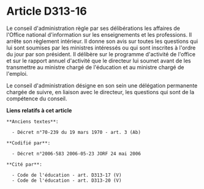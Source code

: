 # Article D313-16

Le conseil d'administration règle par ses délibérations les affaires de l'Office national d'information sur les enseignements
et les professions. Il arrête son règlement intérieur. Il donne son avis sur toutes les questions qui lui sont soumises par
les ministres intéressés ou qui sont inscrites à l'ordre du jour par son président. Il délibère sur le programme d'activité
de l'office et sur le rapport annuel d'activité que le directeur lui soumet avant de les transmettre au ministre chargé de
l'éducation et au ministre chargé de l'emploi.

Le conseil d'administration désigne en son sein une délégation permanente chargée de suivre, en liaison avec le directeur,
les questions qui sont de la compétence du conseil.

**Liens relatifs à cet article**

	**Anciens textes**:

	  - Décret n°70-239 du 19 mars 1970 - art. 3 (Ab)

	**Codifié par**:

	  - Décret n°2006-583 2006-05-23 JORF 24 mai 2006

	**Cité par**:

	  - Code de l'éducation - art. D313-17 (V)
	  - Code de l'éducation - art. D313-20 (V)
